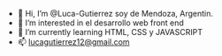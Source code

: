 - 👋 Hi, I’m @Luca-Gutierrez soy de  Mendoza,  Argentin.
- 👀 I’m interested in  el desarrollo web  front end
- 🌱 I’m currently learning  HTML, CSS y JAVASCRIPT
- 📫 lucagutierrez12@gmail.com

<!---
Luca-Gutierrez/Luca-Gutierrez is a ✨ special ✨ repository because its `README.md` (this file) appears on your GitHub profile.
You can click the Preview link to take a look at your changes.
--->
